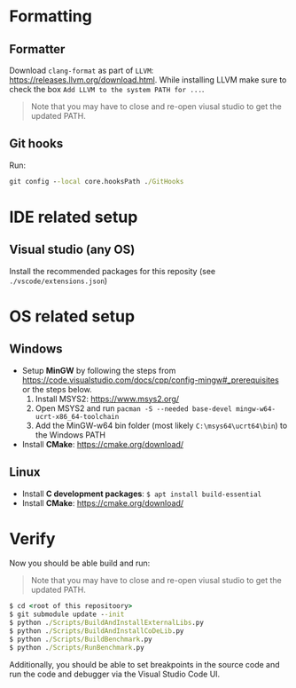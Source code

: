 # Formatting

## Formatter
Download `clang-format` as part of `LLVM`: https://releases.llvm.org/download.html. While installing LLVM make sure to check the box `Add LLVM to the system PATH for ...`.

> Note that you may have to close and re-open viusal studio to get the updated PATH.

## Git hooks
Run:

```cmd
git config --local core.hooksPath ./GitHooks
```

# IDE related setup

## Visual studio (any OS)
Install the recommended packages for this reposity (see `./vscode/extensions.json`)

# OS related setup

## Windows

- Setup **MinGW** by following the steps from https://code.visualstudio.com/docs/cpp/config-mingw#_prerequisites or the steps below.
    1. Install MSYS2: https://www.msys2.org/
    2. Open MSYS2 and run `pacman -S --needed base-devel mingw-w64-ucrt-x86_64-toolchain`
    3. Add the MinGW-w64 bin folder (most likely `C:\msys64\ucrt64\bin`) to the Windows PATH
- Install **CMake**: https://cmake.org/download/

## Linux

- Install **C development packages**: `$ apt install build-essential` 
- Install **CMake**: https://cmake.org/download/

# Verify
Now you should be able build and run:

> Note that you may have to close and re-open viusal studio to get the updated PATH.

```cmd
$ cd <root of this repositoory>
$ git submodule update --init
$ python ./Scripts/BuildAndInstallExternalLibs.py
$ python ./Scripts/BuildAndInstallCoDeLib.py
$ python ./Scripts/BuildBenchmark.py
$ python ./Scripts/RunBenchmark.py
```

Additionally, you should be able to set breakpoints in the source code and run the code and debugger via the Visual Studio Code UI.